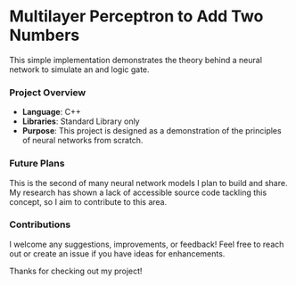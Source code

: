 # Multilayer Perceptron to Add Two Numbers
This simple implementation demonstrates the theory behind a neural network to simulate an and logic gate.

### Project Overview
- **Language**: C++
- **Libraries**: Standard Library only
- **Purpose**: This project is designed as a demonstration of the principles of neural networks from scratch.

### Future Plans
This is the second of many neural network models I plan to build and share. My research has shown a lack of accessible source code tackling this concept, so I aim to contribute to this area.

### Contributions
I welcome any suggestions, improvements, or feedback! Feel free to reach out or create an issue if you have ideas for enhancements.

Thanks for checking out my project!
